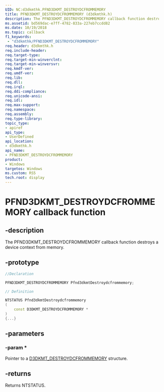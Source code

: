 ```yaml
---
UID: NC:d3dkmthk.PFND3DKMT_DESTROYDCFROMMEMORY
title: PFND3DKMT_DESTROYDCFROMMEMORY (d3dkmthk.h)
description: The PFND3DKMT_DESTROYDCFROMMEMORY callback function destroys a device context from memory.
ms.assetid: bd569dac-e7ff-4782-833a-227eb7ccdd82
ms.date: 10/19/2018
ms.topic: callback
f1_keywords:
 - "d3dkmthk/PFND3DKMT_DESTROYDCFROMMEMORY"
req.header: d3dkmthk.h
req.include-header:
req.target-type:
req.target-min-winverclnt:
req.target-min-winversvr:
req.kmdf-ver:
req.umdf-ver:
req.lib:
req.dll:
req.irql: 
req.ddi-compliance:
req.unicode-ansi:
req.idl:
req.max-support:
req.namespace:
req.assembly:
req.type-library: 
topic_type: 
- apiref
api_type: 
- UserDefined
api_location: 
- d3dkmthk.h
api_name: 
- PFND3DKMT_DESTROYDCFROMMEMORY
product:
- Windows
targetos: Windows
ms.custom: RS5
tech.root: display
---
```


# PFND3DKMT_DESTROYDCFROMMEMORY callback function

## -description

The PFND3DKMT_DESTROYDCFROMMEMORY callback function destroys a device context from memory.

## -prototype

```cpp
//Declaration

PFND3DKMT_DESTROYDCFROMMEMORY Pfnd3dkmtDestroydcfrommemory; 

// Definition

NTSTATUS Pfnd3dkmtDestroydcfrommemory 
(
	const D3DKMT_DESTROYDCFROMMEMORY *
)
{...}

```

## -parameters

### -param * 

Pointer to a [D3DKMT_DESTROYDCFROMMEMORY](ns-d3dkmthk-_d3dkmt_destroydcfrommemory.md) structure.

## -returns

Returns NTSTATUS.
